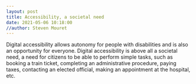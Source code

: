 ```yaml
---
layout: post
title: Accessibility, a societal need
date: 2021-05-06 10:18:00
//author: Steven Mouret
---
```


Digital accessibility allows autonomy for people with disabilities and is also an opportunity for everyone.
Digital accessibility is above all a societal need, a need for citizens to be able to perform simple tasks, such as booking a train ticket, completing an administrative procedure, paying taxes, contacting an elected official, making an appointment at the hospital, etc.
